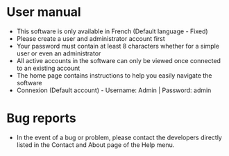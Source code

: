 # User manual
- This software is only available in French (Default language - Fixed)
- Please create a user and administrator account first
- Your password must contain at least 8 characters whether for a simple user or even an administrator
- All active accounts in the software can only be viewed once connected to an existing account
- The home page contains instructions to help you easily navigate the software
- Connexion (Default account) - Username: Admin | Password: admin

# Bug reports
- In the event of a bug or problem, please contact the developers directly listed in the Contact and About page of the Help menu.
